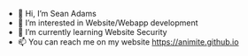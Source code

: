 - 👋 Hi, I’m Sean Adams
- 👀 I’m interested in Website/Webapp development
- 🌱 I’m currently learning Website Security
- 📫 You can reach me on my website https://animite.github.io
